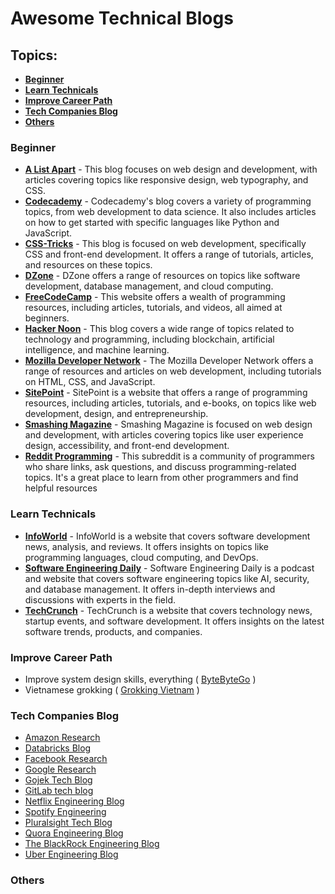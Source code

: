 # Awesome Technical Blogs

## Topics:
- **[Beginner](#beginner)**
- **[Learn Technicals](#learn-technicals)**
- **[Improve Career Path](#improve-career-path)**
- **[Tech Companies Blog](#tech-companies-blog)**
- **[Others](#others)**


### Beginner
- **[A List Apart](http://alistapart.com/articles/)** - This blog focuses on web design and development, with articles covering topics like responsive design, web typography, and CSS.
- **[Codecademy](https://www.codecademy.com/resources/blog/)** - Codecademy's blog covers a variety of programming topics, from web development to data science. It also includes articles on how to get started with specific languages like Python and JavaScript.
- **[CSS-Tricks](https://css-tricks.com/)** - This blog is focused on web development, specifically CSS and front-end development. It offers a range of tutorials, articles, and resources on these topics.
- **[DZone](https://dzone.com/)** - DZone offers a range of resources on topics like software development, database management, and cloud computing.
- **[FreeCodeCamp](https://www.freecodecamp.org/news/tag/blog/)** - This website offers a wealth of programming resources, including articles, tutorials, and videos, all aimed at beginners.
- **[Hacker Noon](https://hackernoon.com/tagged/blog)** - This blog covers a wide range of topics related to technology and programming, including blockchain, artificial intelligence, and machine learning.
- **[Mozilla Developer Network](https://developer.mozilla.org/en-US/)** - The Mozilla Developer Network offers a range of resources and articles on web development, including tutorials on HTML, CSS, and JavaScript.
- **[SitePoint](https://www.sitepoint.com/)** - SitePoint is a website that offers a range of programming resources, including articles, tutorials, and e-books, on topics like web development, design, and entrepreneurship.
- **[Smashing Magazine](https://www.smashingmagazine.com/)** - Smashing Magazine is focused on web design and development, with articles covering topics like user experience design, accessibility, and front-end development.
- **[Reddit Programming](https://www.reddit.com/r/programming/)** - This subreddit is a community of programmers who share links, ask questions, and discuss programming-related topics. It's a great place to learn from other programmers and find helpful resources

### Learn Technicals
- **[InfoWorld](https://www.infoworld.com/)** - InfoWorld is a website that covers software development news, analysis, and reviews. It offers insights on topics like programming languages, cloud computing, and DevOps.
- **[Software Engineering Daily](https://softwareengineeringdaily.com/)** - Software Engineering Daily is a podcast and website that covers software engineering topics like AI, security, and database management. It offers in-depth interviews and discussions with experts in the field.
- **[TechCrunch](https://techcrunch.com/)** - TechCrunch is a website that covers technology news, startup events, and software development. It offers insights on the latest software trends, products, and companies.



### Improve Career Path
- Improve system design skills, everything ( [ByteByteGo](https://blog.bytebytego.com/) )
- Vietnamese grokking ( [Grokking Vietnam](https://newsletter.grokking.org/) )


### Tech Companies Blog
- [Amazon Research](http://developer.amazon.com/)
- [Databricks Blog](https://databricks.com/blog/category/engineering)
- [Facebook Research](https://research.facebook.com/)
- [Google Research](http://research.googleblog.com/)
- [Gojek Tech Blog](https://www.gojek.io/blog)
- [GitLab tech blog](https://about.gitlab.com/blog/categories/engineering/)
- [Netflix Engineering Blog](https://netflixtechblog.com/)
- [Spotify Engineering](https://engineering.atspotify.com/)
- [Pluralsight Tech Blog](https://www.pluralsight.com/tech-blog/)
- [Quora Engineering Blog](https://quoraengineering.quora.com/)
- [The BlackRock Engineering Blog]()
- [Uber Engineering Blog](https://www.uber.com/en-VN/blog/engineering/)

### Others
